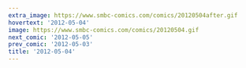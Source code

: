 ```yaml
---
extra_image: https://www.smbc-comics.com/comics/20120504after.gif
hovertext: '2012-05-04'
image: https://www.smbc-comics.com/comics/20120504.gif
next_comic: '2012-05-05'
prev_comic: '2012-05-03'
title: '2012-05-04'
---
```


